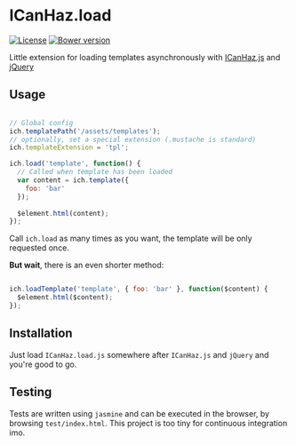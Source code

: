 ICanHaz.load
============

[![License](http://img.shields.io/:license-mit-blue.svg)](http://tonekk.mit-license.org)
[![Bower version](https://badge.fury.io/bo/icanhaz.load.svg)](http://badge.fury.io/bo/icanhaz.load)

Little extension for loading templates asynchronously with [ICanHaz.js](https://github.com/HenrikJoreteg/ICanHaz.js) and [jQuery](http://www.jquery.com)

## Usage

```javascript

// Global config
ich.templatePath('/assets/templates');
// optionally, set a special extension (.mustache is standard)
ich.templateExtension = 'tpl';

ich.load('template', function() {
  // Called when template has been loaded
  var content = ich.template({
    foo: 'bar'
  });
  
  $element.html(content);
});

```

Call `ich.load` as many times as you want, the template will be only requested once.

**But wait**, there is an even shorter method:

```javascript

ich.loadTemplate('template', { foo: 'bar' }, function($content) {
  $element.html($content);
});

```

## Installation

Just load `ICanHaz.load.js` somewhere after `ICanHaz.js` and `jQuery` and you're good to go.

## Testing

Tests are written using `jasmine` and can be executed in the browser, by browsing `test/index.html`.
This project is too tiny for continuous integration imo.
